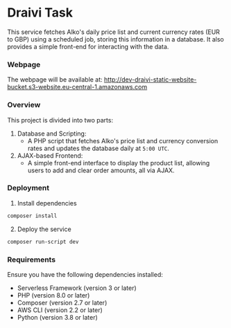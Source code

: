 # Draivi Task

This service fetches Alko's daily price list and current currency rates (EUR to GBP) using a scheduled job, storing this information in a database. It also provides a simple front-end for interacting with the data.

### Webpage

The webpage will be available at:
<http://dev-draivi-static-website-bucket.s3-website.eu-central-1.amazonaws.com>

### Overview

This project is divided into two parts:

1. Database and Scripting:
   - A PHP script that fetches Alko's price list and currency conversion rates and updates the database daily at `5:00 UTC`.
2. AJAX-based Frontend:
   - A simple front-end interface to display the product list, allowing users to add and clear order amounts, all via AJAX.

### Deployment

1. Install dependencies

```bash
composer install
```

2. Deploy the service

```bash
composer run-script dev
```

### Requirements

Ensure you have the following dependencies installed:

- Serverless Framework (version 3 or later)
- PHP (version 8.0 or later)
- Composer (version 2.7 or later)
- AWS CLI (version 2.2 or later)
- Python (version 3.8 or later)

